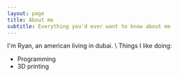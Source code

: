 ```yaml
---
layout: page
title: About me
subtitle: Everything you'd ever want to know about me
---
```


I'm Ryan, an american living in dubai.  \\
Things I like doing:
* Programming
* 3D printing
